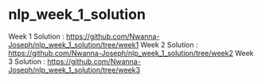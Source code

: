 # nlp_week_1_solution

Week 1 Solution : https://github.com/Nwanna-Joseph/nlp_week_1_solution/tree/week1
Week 2 Solution : https://github.com/Nwanna-Joseph/nlp_week_1_solution/tree/week2
Week 3 Solution : https://github.com/Nwanna-Joseph/nlp_week_1_solution/tree/week3
